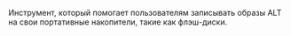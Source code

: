 Инструмент, который помогает пользователям записывать образы ALT
на свои портативные накопители, такие как флэш-диски.
